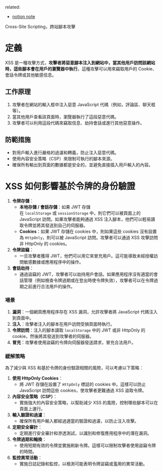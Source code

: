 related:
- [notion note](https://www.notion.so/nture4388/XSS-f49f1994cf0147d296aeb3d462c3fbad?pvs=4)

Cross-Site Scripting，跨站腳本攻擊


# 定義


XSS 是一種攻擊方式，**攻擊者將惡意腳本注入到網站中，當其他用戶訪問該網站時，這些腳本會在用戶的瀏覽器中執行**。這種攻擊可以用來竊取用戶的 Cookie、會話令牌或其他敏感信息。

## 工作原理
1. 攻擊者在網站的輸入框中注入惡意 JavaScript 代碼（例如，評論區、聊天框等）。
2. 當其他用戶查看該頁面時，瀏覽器執行了這段惡意代碼。
3. 攻擊者可以利用這段代碼來竊取信息、劫持會話或進行其他惡意操作。

## 防範措施
- 對用戶輸入進行嚴格的過濾和轉義，防止注入惡意代碼。
- 使用內容安全策略（CSP）來限制可執行的腳本來源。
- 確保所有輸出到頁面的數據都是安全的，並避免直接插入用戶輸入的內容。



# XSS 如何影響基於令牌的身份驗證

1. **令牌存儲**：
    - **本地存儲 / 會話存儲**：如果 JWT 存儲在 `localStorage` 或 `sessionStorage` 中，則它們可以被頁面上的 JavaScript 訪問。如果攻擊者能夠通過 XSS 注入腳本，他們可以輕易讀取令牌並將其發送到自己的伺服器。
    - **Cookies**：如果 JWT 存儲在 cookies 中，則如果這些 cookies 沒有設置為 `HttpOnly`，則可以被 JavaScript 訪問。攻擊者可以通過 XSS 攻擊訪問非 HttpOnly 的 cookies。
2. **令牌盜竊**：
    - 一旦攻擊者獲得 JWT，他們可以用它來冒充用戶。這可能導致未經授權訪問敏感數據或應用程序中的操作。
3. **會話劫持**：
    - 通過盜竊的 JWT，攻擊者可以劫持用戶會話。如果應用程序沒有適當的會話管理（例如檢查令牌過期或在登出時使令牌失效），攻擊者可以在令牌過期之前進行合法用戶的操作。

### 場景
1. **漏洞**：一個網頁應用程序存在 XSS 漏洞，允許攻擊者將 JavaScript 代碼注入到頁面中。
2. **注入**：攻擊者注入的腳本在用戶訪問受損頁面時執行。
3. **令牌訪問**：注入的腳本讀取 `localStorage` 中的 JWT 或非 HttpOnly 的 cookie，然後將其發送到攻擊者的伺服器。
4. **冒充**：攻擊者使用盜竊的令牌向伺服器發送請求，冒充合法用戶。

### 緩解策略

為了減少與 XSS 和基於令牌的身份驗證相關的風險，可以考慮以下策略：

1. **使用 HttpOnly Cookies**：
    - 將 JWT 存儲在設置了 `HttpOnly` 標誌的 cookies 中。這樣可以防止 JavaScript 訪問這些 cookies，使攻擊者更難通過 XSS 盜取令牌。
2. **內容安全策略（CSP）**：
    - 實施強大的內容安全策略，以幫助減少 XSS 的風險，控制哪些腳本可以在頁面上運行。
3. **輸入驗證和過濾**：
    - 確保所有用戶輸入都經過適當的驗證和過濾，以防止注入攻擊。
4. **定期安全審計**：
    - 定期進行安全審計和滲透測試，以識別和修復應用程序中的潛在漏洞。
5. **令牌過期和輪換**：
    - 使用短期有效的令牌並實施刷新令牌。這樣可以限制攻擊者使用盜竊令牌的時間。
6. **監控異常活動**：
    - 實施日誌記錄和監控，以檢測可能表明令牌盜竊或濫用的異常活動。